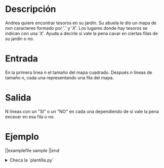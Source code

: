 # Descripción
Andrea quiere encontrar tesoros en su jardín. Su abuela le dio un mapa de $nxn$ caracteres formado por $'.'$ y $'X'$. Los lugares donde hay tesoros se indican con una $'X'$. Ayuda a decirle si vale la pena cavar en ciertas filas de su jardin o no.

# Entrada

En la primera línea $n$ el tamaño del mapa cuadrado.
Después $n$ líneas de tamaño n, cada una representando una fila del mapa.

# Salida
N líneas con un "SI"  o un "NO" en cada una dependiendo de si vale la pena excavar en esa fila o no.
# Ejemplo
||examplefile
sample
||end

<details><summary>Checa la `plantilla.py`</summary>

{{plantilla.py}}

</details>
